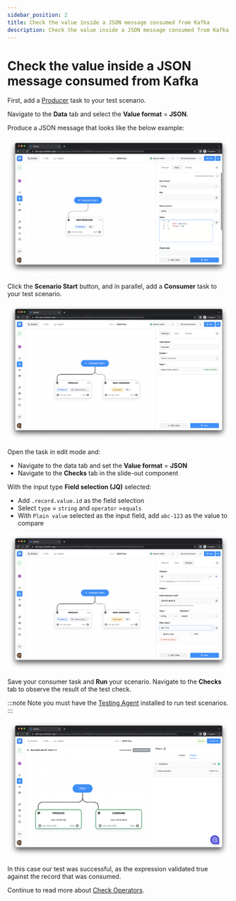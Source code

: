 ```yaml
---
sidebar_position: 2
title: Check the value inside a JSON message consumed from Kafka
description: Check the value inside a JSON message consumed from Kafka in Conduktor Testing.
---
```


# Check the value inside a JSON message consumed from Kafka

First, add a [Producer](../../tasks/producer-task) task to your test scenario.

Navigate to the **Data** tab and select the **Value format** = **JSON**.

Produce a JSON message that looks like the below example:

![](<../../../../assets/image (113).png>)

Click the **Scenario Start** button, and in parallel, add a **Consumer** task to your test scenario.

![](<../../../../assets/image (50).png>)

Open the task in edit mode and:

- Navigate to the data tab and set the **Value format** = **JSON**
- Navigate to the **Checks** tab in the slide-out component

With the input type **Field selection (JQ)** selected:

- Add `.record.value.id` as the field selection
- Select `type` = `string` and `operator` =`equals`
- With `Plain value` selected as the input field, add `abc-123` as the value to compare

![](<../../../../assets/image (28).png>)

Save your consumer task and **Run** your scenario. Navigate to the **Checks** tab to observe the result of the test check.

:::note
Note you must have the [Testing Agent](../../../../getting-started/install-the-testing-agent) installed to run test scenarios.
:::

![](<../../../../assets/image (104).png>)

In this case our test was successful, as the expression validated true against the record that was consumed.

Continue to read more about [Check Operators](../check-operators).
